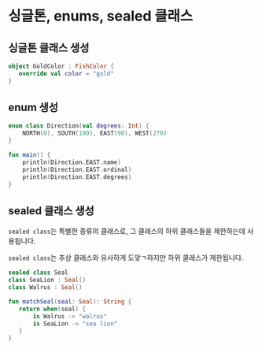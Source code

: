 # 싱글톤, enums, sealed 클래스
## 싱글톤 클래스 생성
```kotlin
object GoldColor : FishColor {
   override val color = "gold"
}
```

## enum 생성
```kotlin
enum class Direction(val degrees: Int) {
    NORTH(0), SOUTH(180), EAST(90), WEST(270)
}

fun main() {
    println(Direction.EAST.name)
    println(Direction.EAST.ordinal)
    println(Direction.EAST.degrees)
}
```

## sealed 클래스 생성
`sealed class`는 특별한 종류의 클래스로, 그 클래스의 하위 클래스들을 제한하는데 사용됩니다.

`sealed class`는 추상 클래스와 유사하게 도앚ㄱ하지만 하위 클래스가 제한됩니다.

```kotlin
sealed class Seal
class SeaLion : Seal()
class Walrus : Seal()

fun matchSeal(seal: Seal): String {
   return when(seal) {
       is Walrus -> "walrus"
       is SeaLion -> "sea lion"
   }
}
```